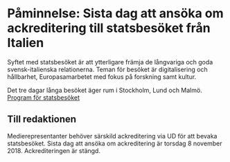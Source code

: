 # Påminnelse: Sista dag att ansöka om ackreditering till statsbesöket från Italien

Syftet med statsbesöket är att ytterligare främja de långvariga och goda svensk-italienska relationerna. Teman för besöket är digitalisering och hållbarhet, Europasamarbetet med fokus på forskning samt kultur.

Det tre dagar långa besöket äger rum i Stockholm, Lund och Malmö.
[Program för statsbesöket](/artiklar/2018/11/program-for-statsbesoket-fran-italien/ "Program för statsbesöket")

## Till redaktionen

Medierepresentanter behöver särskild ackreditering via UD för att bevaka statsbesöket. Sista dag att ansöka om ackreditering är torsdag 8 november 2018.
Ackrediteringen är stängd.
